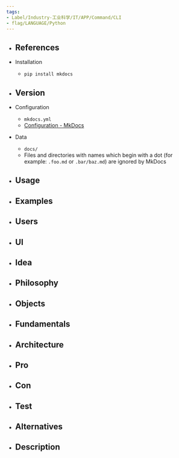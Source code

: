```yaml
---
tags:
- Label/Industry-工业科学/IT/APP/Command/CLI
- flag/LANGUAGE/Python
---
```


- References
    - 

- Installation
    - `pip install mkdocs`

- Version
    - 

- Configuration
    - `mkdocs.yml`
    - [Configuration - MkDocs](https://www.mkdocs.org/user-guide/configuration/)

- Data
    - `docs/`
    - Files and directories with names which begin with a dot (for example: `.foo.md` or `.bar/baz.md`) are ignored by MkDocs

- Usage
    - 

- Examples
    - 

- Users
    - 

- UI
    - 

- Idea
    - 

- Philosophy
    - 

- Objects
    - 

- Fundamentals
    - 

- Architecture
    - 

- Pro
    - 

- Con
    - 

- Test
    - 

- Alternatives
    - 

- Description
    - 
